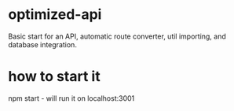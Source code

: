 # optimized-api
Basic start for an API, automatic route converter, util importing, and database integration.

# how to start it
npm start - will run it on localhost:3001
